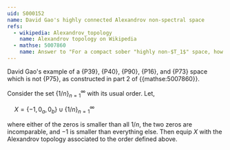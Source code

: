 ```yaml
---
uid: S000152
name: David Gao's highly connected Alexandrov non-spectral space
refs:
  - wikipedia: Alexandrov_topology
    name: Alexandrov topology on Wikipedia
  - mathse: 5007860
    name: Answer to "For a compact sober "highly non-$T_1$" space, how much "highly connectedness" is needed to imply it's a spectral space?"
---
```


David Gao's example of a {P39}, {P40}, {P90}, {P16}, and {P73} space which is not {P75}, as constructed in part 2 of {{mathse:5007860}}.

Consider the set $\{1/n\}_{n=1}^\infty$ with its usual order. Let,

$\quad X=\{-1,0_a,0_b\}\cup\{1/n\}_{n=1}^\infty$

where either of the zeros is smaller than all $1/n$, the two zeros are incomparable, and $-1$ is smaller than everything else. Then equip $X$ with the Alexandrov topology associated to the order defined above.
